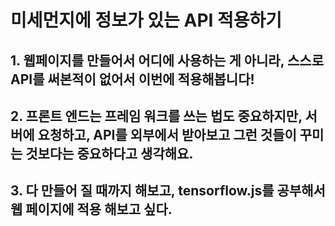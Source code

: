 # 미세먼지에 정보가 있는 API 적용하기

## 1. 웹페이지를 만들어서 어디에 사용하는 게 아니라, 스스로 API를 써본적이 없어서 이번에 적용해봅니다!

## 2. 프론트 엔드는 프레임 워크를 쓰는 법도 중요하지만, 서버에 요청하고, API를 외부에서 받아보고 그런 것들이 꾸미는 것보다는 중요하다고 생각해요.

## 3. 다 만들어 질 때까지 해보고, tensorflow.js를 공부해서 웹 페이지에 적용 해보고 싶다.

